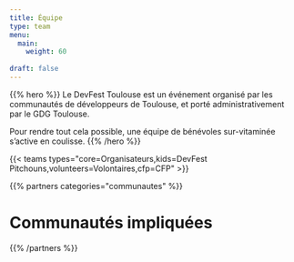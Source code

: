 ```yaml
---
title: Équipe
type: team
menu:
  main:
    weight: 60
    
draft: false
---
```


{{% hero %}}
Le DevFest Toulouse est un événement organisé par les communautés de développeurs de Toulouse, et porté administrativement par le GDG Toulouse.

Pour rendre tout cela possible, une équipe de bénévoles sur-vitaminée s’active en coulisse.
{{% /hero %}}

<!-- ... -->

{{< teams types="core=Organisateurs,kids=DevFest Pitchouns,volunteers=Volontaires,cfp=CFP" >}}

<!-- ... -->

{{% partners categories="communautes" %}}
# Communautés impliquées
{{% /partners %}}
